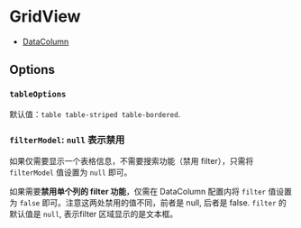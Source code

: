 # GridView

- [DataColumn](yii/gridview-actioncolumn.md)

## Options

### `tableOptions`

默认值：`table table-striped table-bordered`.

### `filterModel`: `null` 表示禁用

如果仅需要显示一个表格信息，不需要搜索功能（禁用 filter），只需将 `filterModel` 值设置为 `null` 即可。

如果需要**禁用单个列的 filter 功能**，仅需在 DataColumn 配置内将 `filter` 值设置为 `false` 即可。注意这两处禁用的值不同，前者是 null, 后者是 false. `filter` 的默认值是 `null`, 表示filter 区域显示的是文本框。
